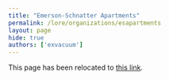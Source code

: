 ```yaml
---
title: "Emerson-Schnatter Apartments"
permalink: /lore/organizations/esapartments
layout: page
hide: true
authors: ['exvacuum']
---
```


<html>
<head>
    <script type="text/javascript">
        window.location.replace(".#esapartments");
    </script>
</head>
<body>
<p>This page has been relocated to <a href=".#esapartments">this link</a>.</p>
</body>
</html>